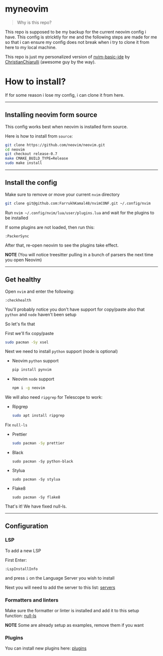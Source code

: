 # myneovim
> Why is this repo?

This repo is supposed to be my backup for the current neovim config i have. This config is stricktly for me and the following steps are made for me so that i can ensure my config does not break when i try to clone it from here to my local machine.

This repo is just my personalized version of [nvim-basic-ide](https://github.com/LunarVim/nvim-basic-ide) by [ChristianChiarulli](https://github.com/ChristianChiarulli) (awesome guy by the way). 

# How to install?
If for some reason i lose my config, i can clone it from here.

---
## Installing neovim form source
This config works best when neovim is installed form source.

Here is how to install from `source`:

```sh
git clone https://github.com/neovim/neovim.git
cd neovim
git checkout release-0.7
make CMAKE_BUILD_TYPE=Release
sudo make install
```
---
## Install the config

Make sure to remove or move your current `nvim` directory

```sh
git clone git@github.com:FarrukhKamal48/nvimCONF.git ~/.config/nvim
```

Run `nvim ~/.config/nvim/lua/user/plugins.lua` and wait for the plugins to be installed

If some plugins are not loaded, then run this:
```
:PackerSync
```
After that, re-open neovim to see the plugins take effect.

**NOTE** (You will notice treesitter pulling in a bunch of parsers the next time you open Neovim) 

---
## Get healthy

Open `nvim` and enter the following:

```
:checkhealth
```

You'll probably notice you don't have support for copy/paste also that `python` and `node` haven't been setup

So let's fix that

First we'll fix copy/paste
  ```sh
  sudo pacman -Sy xsel
  ```

Next we need to install `python` support (node is optional)

- Neovim `python` support

  ```sh
  pip install pynvim
  ```

- Neovim `node` support

  ```sh
  npm i -g neovim
  ```

We will also need `ripgrep` for Telescope to work: 

- Ripgrep

  ```sh
  sudo apt install ripgrep
  ```

Fix `null-ls`

- Prettier
  
  ```sh
  sudo pacman -Sy prettier
  ```
 
- Black
  
  ```
  sudo pacman -Sy python-black
  ```

- Stylua
  
  ```
  sudo pacman -Sy stylua
  ```

- Flake8
  
  ```
  sudo pacman -Sy flake8
  ```
That's it! We have fixed null-ls.

---
## Configuration

### LSP

To add a new LSP

First Enter:

```
:LspInstallInfo
```

and press `i` on the Language Server you wish to install

Next you will need to add the server to this list: [servers](https://github.com/FarrukhKamal48/nvimCONF/blob/main/lua/user/lsp/lsp-installer.lua#L6)

### Formatters and linters

Make sure the formatter or linter is installed and add it to this setup function: [null-ls](https://github.com/FarrukhKamal48/nvimCONF/blob/main/lua/user/lsp/null-ls.lua#L12)

**NOTE** Some are already setup as examples, remove them if you want

### Plugins

You can install new plugins here: [plugins](https://github.com/LunarVim/nvim-basic-ide/blob/8b9ec3bffe8c8577042baf07c75408532a733fea/lua/user/plugins.lua#L42)
